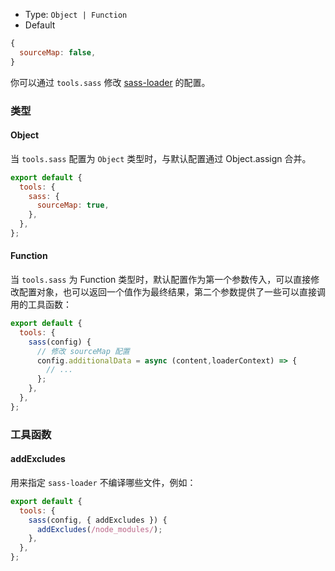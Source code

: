 - Type: `Object | Function`
- Default

```js
{
  sourceMap: false,
}
```

你可以通过 `tools.sass` 修改 [sass-loader](https://github.com/webpack-contrib/sass-loader) 的配置。

### 类型

#### Object

当 `tools.sass` 配置为 `Object` 类型时，与默认配置通过 Object.assign 合并。

```js
export default {
  tools: {
    sass: {
      sourceMap: true,
    },
  },
};
```

#### Function

当 `tools.sass` 为 Function 类型时，默认配置作为第一个参数传入，可以直接修改配置对象，也可以返回一个值作为最终结果，第二个参数提供了一些可以直接调用的工具函数：

```js
export default {
  tools: {
    sass(config) {
      // 修改 sourceMap 配置
      config.additionalData = async (content,loaderContext) => {
        // ...
      };
    },
  },
};
```

### 工具函数

#### addExcludes

用来指定 `sass-loader` 不编译哪些文件，例如：

```js
export default {
  tools: {
    sass(config, { addExcludes }) {
      addExcludes(/node_modules/);
    },
  },
};
```
